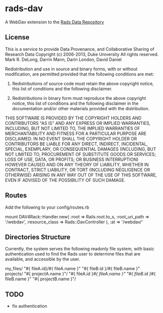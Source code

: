 rads-dav
====

A WebDav extension to the [Rads Data Repository](https://github.com/DataAuthority/rads "Rads")



License
-------
This is a service to provide Data Provenance, and Collaborative Sharing of Research Data
Copyright (c) 2006-2013, Duke University
All rights reserved.  Mark R. DeLong, Darrin Mann, Darin London, David Daniel

Redistribution and use in source and binary forms, with or without modification, are permitted provided that the following conditions are met:

1. Redistributions of source code must retain the above copyright notice, this list of conditions and the following disclaimer.

2. Redistributions in binary form must reproduce the above copyright notice, this list of conditions and the following disclaimer in the documentation and/or other materials provided with the distribution.

THIS SOFTWARE IS PROVIDED BY THE COPYRIGHT HOLDERS AND CONTRIBUTORS "AS IS" AND ANY EXPRESS OR IMPLIED WARRANTIES, INCLUDING, BUT NOT LIMITED TO, THE IMPLIED WARRANTIES OF MERCHANTABILITY AND FITNESS FOR A PARTICULAR PURPOSE ARE DISCLAIMED. IN NO EVENT SHALL THE COPYRIGHT HOLDER OR CONTRIBUTORS BE LIABLE FOR ANY DIRECT, INDIRECT, INCIDENTAL, SPECIAL, EXEMPLARY, OR CONSEQUENTIAL DAMAGES (INCLUDING, BUT NOT LIMITED TO, PROCUREMENT OF SUBSTITUTE GOODS OR SERVICES; LOSS OF USE, DATA, OR PROFITS; OR BUSINESS INTERRUPTION) HOWEVER CAUSED AND ON ANY THEORY OF LIABILITY, WHETHER IN CONTRACT, STRICT LIABILITY, OR TORT (INCLUDING NEGLIGENCE OR OTHERWISE) ARISING IN ANY WAY OUT OF THE USE OF THIS SOFTWARE, EVEN IF ADVISED OF THE POSSIBILITY OF SUCH DAMAGE.


Routes
------
Add the following to your config/routes.rb

  mount DAV4Rack::Handler.new( :root => Rails.root.to_s, :root_uri_path => '/webdav',
                               :resource_class => Rads::DavController
                               ), :at => '/webdav/'



Directories Structure
---------------------

Currently, the system serves the following readonly file system, with basic authentication
used to find the Rads user to determine files that are available, and accessible by the user.

  my_files/
           "#{ fileA.id}/#{ fileA.name }"
           "#{ fileB.id }/#{ fileB.name }"
  projects/
          "#{ projectA.name }"/
                               "#{ fileA.id }_#{ fileA.name }"
                               "#{ fileB.id }_#{ fileB.name }"
         "#{ projectB.name }"/

TODO
----
- fix authentication